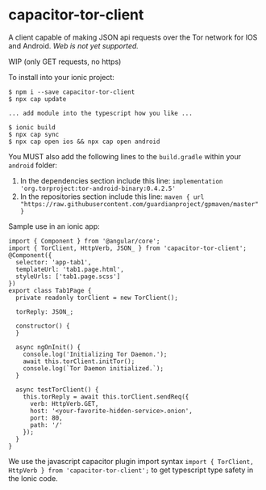 # capacitor-tor-client
A client capable of making JSON api requests over the Tor network for IOS and Android. *Web is not yet supported.*

WIP (only GET requests, no https)

To install into your ionic project: 
```
$ npm i --save capacitor-tor-client
$ npx cap update

... add module into the typescript how you like ...

$ ionic build
$ npx cap sync
$ npx cap open ios && npx cap open android
```

You MUST also add the following lines to the `build.gradle` within your `android` folder:
1. In the dependencies section include this line: `implementation 'org.torproject:tor-android-binary:0.4.2.5'`
1. In the repositories section include this line: `maven { url "https://raw.githubusercontent.com/guardianproject/gpmaven/master" }`

Sample use in an ionic app:

```
import { Component } from '@angular/core';
import { TorClient, HttpVerb, JSON_ } from 'capacitor-tor-client';
@Component({
  selector: 'app-tab1',
  templateUrl: 'tab1.page.html',
  styleUrls: ['tab1.page.scss']
})
export class Tab1Page {
  private readonly torClient = new TorClient();

  torReply: JSON_;

  constructor() {
  }

  async ngOnInit() {
    console.log('Initializing Tor Daemon.');
    await this.torClient.initTor();
    console.log(`Tor Daemon initialized.`);
  }

  async testTorClient() {
    this.torReply = await this.torClient.sendReq({
      verb: HttpVerb.GET,
      host: '<your-favorite-hidden-service>.onion',
      port: 80,
      path: '/'
    });
  }
}
```

We use the javascript capacitor plugin import syntax `import { TorClient, HttpVerb } from 'capacitor-tor-client';` to get typescript type safety in the Ionic code. 
